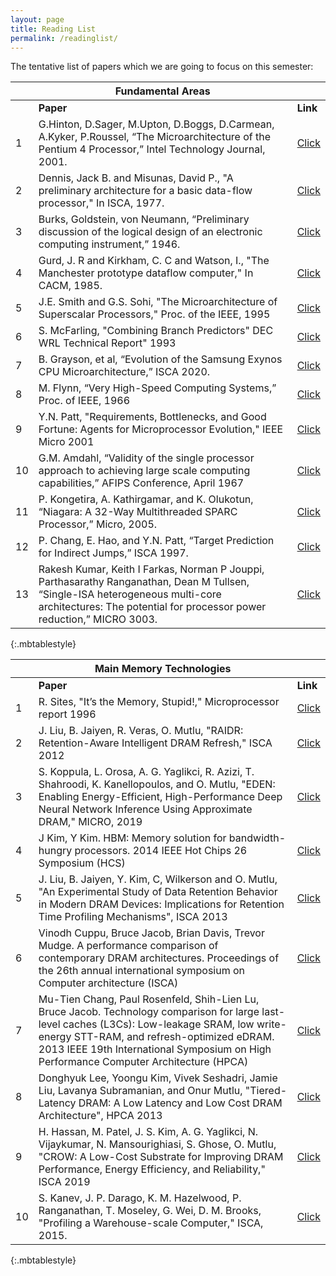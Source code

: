 ```yaml
---
layout: page
title: Reading List
permalink: /readinglist/
---
```


The tentative list of papers which we are going to focus on this semester:

|    	| Fundamental Areas                                                                                                                                       	|                          	|
|----	|---------------------------------------------------------------------------------------------------------------------------------------------------------	|--------------------------	|
|    	|                                                                          **Paper**                                                                          	|           **Link**           	|
|  1 	| G.Hinton, D.Sager, M.Upton, D.Boggs, D.Carmean, A.Kyker, P.Roussel, “The Microarchitecture of the Pentium 4 Processor,” Intel Technology Journal, 2001. 	| [Click](/papers/p1.pdf)  	|
|  2 	| Dennis, Jack B. and Misunas, David P., "A preliminary architecture for a basic data-flow processor," In ISCA, 1977.                                     	| [Click](/papers/p2.pdf)  	|
|  3 	| Burks, Goldstein, von Neumann, “Preliminary discussion of the logical design of an electronic computing instrument,” 1946.                              	| [Click](/papers/p3.pdf)  	|
|  4 	| Gurd, J. R and Kirkham, C. C and Watson, I., "The Manchester prototype dataflow computer," In CACM, 1985.                                               	| [Click](/papers/p4.pdf)  	|
|  5 	| J.E. Smith and G.S. Sohi, "The Microarchitecture of Superscalar Processors," Proc. of the IEEE, 1995                                                    	| [Click](/papers/p5.pdf)  	|
|  6 	| S. McFarling, "Combining Branch Predictors" DEC WRL Technical Report" 1993                                                                              	| [Click](/papers/p6.pdf)  	|
|  7 	| B. Grayson, et al, “Evolution of the Samsung Exynos CPU Microarchitecture,” ISCA 2020.                                                                  	| [Click](/papers/p7.pdf)  	|
|  8 	| M. Flynn, “Very High-Speed Computing Systems,” Proc. of IEEE, 1966                                                                                      	| [Click](/papers/p8.pdf)  	|
|  9 	| Y.N. Patt, "Requirements, Bottlenecks, and Good Fortune: Agents for Microprocessor Evolution," IEEE Micro 2001                                          	| [Click](/papers/p9.pdf)  	|
| 10 	| G.M. Amdahl, “Validity of the single processor approach to achieving large scale computing capabilities,” AFIPS Conference, April 1967                  	| [Click](/papers/p10.pdf) 	|
| 11 	| P. Kongetira, A. Kathirgamar, and K. Olukotun, “Niagara: A 32-Way Multithreaded SPARC Processor,” Micro, 2005.                                          	| [Click](/papers/p11.pdf) 	|
| 12 	| P. Chang, E. Hao, and Y.N. Patt, “Target Prediction for Indirect Jumps,” ISCA 1997.                                                                     	| [Click](/papers/p12.pdf) 	|
| 13 	| Rakesh Kumar, Keith I Farkas, Norman P Jouppi, Parthasarathy Ranganathan, Dean M Tullsen, “Single-ISA heterogeneous multi-core architectures: The potential for processor power reduction,” MICRO 3003.| [Click](https://ieeexplore.ieee.org/abstract/document/1253185) 	|
{:.mbtablestyle}

|    	| Main Memory Technologies                                                                                                                                                                                                                                                             	|                                                                	|
|----	|--------------------------------------------------------------------------------------------------------------------------------------------------------------------------------------------------------------------------------------------------------------------------------------	|----------------------------------------------------------------	|
|    	| **Paper**                                                                                                                                                                                                                                                                                	|                              **Link**                              	|
| 1  	| R. Sites, "It’s the Memory, Stupid!," Microprocessor report 1996                                                                                                                                                                                                                     	| [Click](/papers/d1.pdf)                                        	|
| 2  	| J. Liu, B. Jaiyen, R. Veras, O. Mutlu, "RAIDR: Retention-Aware Intelligent DRAM Refresh," ISCA 2012                                                                                                                                                                                  	| [Click](https://dl.acm.org/doi/abs/10.1145/2366231.2337161)    	|
| 3  	| S. Koppula, L. Orosa, A. G. Yaglikci, R. Azizi, T. Shahroodi, K. Kanellopoulos, and O. Mutlu, "EDEN: Enabling Energy-Efficient, High-Performance Deep Neural Network Inference Using Approximate DRAM," MICRO, 2019                                                                  	| [Click](https://dl.acm.org/doi/abs/10.1145/3352460.3358280)    	|
| 4  	| J Kim, Y Kim. HBM: Memory solution for bandwidth-hungry processors. 2014 IEEE Hot Chips 26 Symposium (HCS)                                                                                                                                                                           	| [Click](https://ieeexplore.ieee.org/document/7478812)          	|
| 5  	| J. Liu, B. Jaiyen, Y. Kim, C, Wilkerson and O. Mutlu, "An Experimental Study of Data Retention Behavior in Modern DRAM Devices: Implications for Retention Time Profiling Mechanisms", ISCA 2013                                                                                     	| [Click](https://dl.acm.org/doi/abs/10.1145/2508148.2485928)    	|
| 6  	| Vinodh Cuppu, Bruce Jacob, Brian Davis, Trevor Mudge. A performance comparison of contemporary DRAM architectures. Proceedings of the 26th annual international symposium on Computer architecture  (ISCA)                                                                           	| [Click](https://dl.acm.org/doi/abs/10.1145/300979.300998)      	|
| 7  	| Mu-Tien Chang, Paul Rosenfeld, Shih-Lien Lu, Bruce Jacob. Technology comparison for large last-level caches (L3Cs): Low-leakage SRAM, low write-energy STT-RAM, and refresh-optimized eDRAM. 2013 IEEE 19th International Symposium on High Performance Computer Architecture (HPCA) 	| [Click](https://ieeexplore.ieee.org/abstract/document/6522314) 	|
| 8  	| Donghyuk Lee, Yoongu Kim, Vivek Seshadri, Jamie Liu, Lavanya Subramanian, and Onur Mutlu, "Tiered-Latency DRAM: A Low Latency and Low Cost DRAM Architecture", HPCA 2013                                                                                                             	| [Click](https://ieeexplore.ieee.org/abstract/document/6522354) 	|
| 9  	| H. Hassan, M. Patel, J. S. Kim, A. G. Yaglikci, N. Vijaykumar, N. Mansourighiasi, S. Ghose, O. Mutlu, "CROW: A Low-Cost Substrate for Improving DRAM Performance, Energy Efficiency, and Reliability," ISCA 2019                                                                     	| [Click](https://dl.acm.org/doi/10.1145/3307650.3322231)        	|
| 10 	| S. Kanev, J. P. Darago, K. M. Hazelwood, P. Ranganathan, T. Moseley, G. Wei, D. M. Brooks, "Profiling a Warehouse-scale Computer," ISCA, 2015.                                                                                                                                       	| [Click](https://dl.acm.org/doi/abs/10.1145/2749469.2750392)    	|
{:.mbtablestyle}

